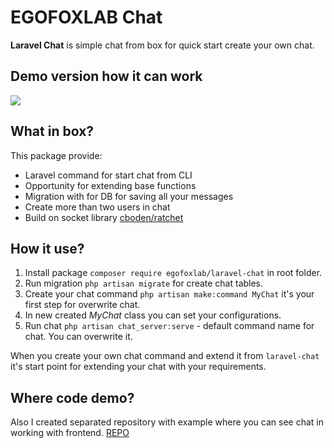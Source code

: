 # EGOFOXLAB Chat

**Laravel Chat** is simple chat from box for quick start create 
your own chat.


## Demo version how it can work

![](http://nfs.egofoxlab.com/laravel-chat/demo.gif)


## What in box? 

This package provide:

* Laravel command for start chat from CLI
* Opportunity for extending base functions
* Migration with for DB for saving all your messages
* Create more than two users in chat
* Build on socket library [cboden/ratchet](https://packagist.org/packages/cboden/ratchet)

## How it use?

1. Install package `composer require egofoxlab/laravel-chat` in root folder.
2. Run migration `php artisan migrate` for create chat tables.
3. Create your chat command `php artisan make:command MyChat` it's your first 
    step for overwrite chat.
4. In new created *MyChat* class you can set your configurations.
5. Run chat `php artisan chat_server:serve` - default command name for chat. You
    can overwrite it.

When you create your own chat command and extend it from `laravel-chat` it's
start point for extending your chat with your requirements.

## Where code demo?

Also I created separated repository with example where you can see chat in working
with frontend. [REPO](https://github.com/egofoxlab/chat)
 
